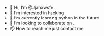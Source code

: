 - 👋 Hi, I’m @Jjanxwsfe
- 👀 I’m interested in hacking
- 🌱 I’m currently learning python in the future
- 💞️ I’m looking to collaborate on ..
- 📫 How to reach me just contact me 

<!---
Jjanxwsfe/Jjanxwsfe is a ✨ special ✨ repository because its `README.md` (this file) appears on your GitHub profile.
You can click the Preview link to take a look at your changes.
--->
